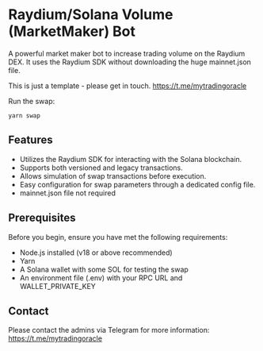 # Raydium/Solana Volume (MarketMaker) Bot
A powerful market maker bot to increase trading volume on the Raydium DEX. It uses the Raydium SDK without downloading the huge mainnet.json file.

This is just a template - please get in touch. https://t.me/mytradingoracle

Run the swap:

```
yarn swap
```

## Features

- Utilizes the Raydium SDK for interacting with the Solana blockchain.
- Supports both versioned and legacy transactions.
- Allows simulation of swap transactions before execution.
- Easy configuration for swap parameters through a dedicated config file.
- mainnet.json file not required

## Prerequisites

Before you begin, ensure you have met the following requirements:

- Node.js installed (v18 or above recommended)
- Yarn
- A Solana wallet with some SOL for testing the swap
- An environment file (.env) with your RPC URL and WALLET_PRIVATE_KEY

## Contact 
Please contact the admins via Telegram for more information: https://t.me/mytradingoracle